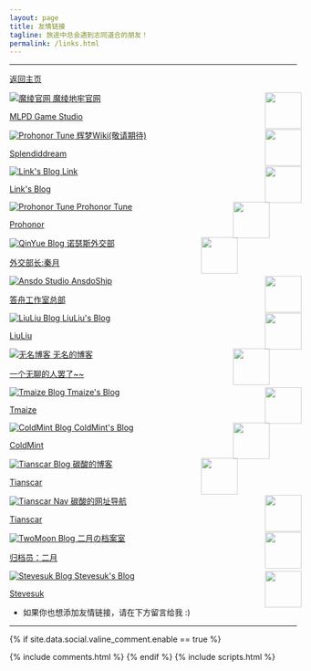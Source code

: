```yaml
---
layout: page
title: 友情链接
tagline: 旅途中总会遇到志同道合的朋友！
permalink: /links.html
---
```


---

[返回主页](https://jdsalingzx.top/)


<div class="link-chip-div">
<a href="http://www.pd.qinyueqwq.top/" target="_blank" class="link-chip ripple">
 <img alt="魔绫官网" src="https://jdsalingzx.top/assets/img/header/mlpd.png" class="link-chip-icon">
 <img style="filter:opacity(0.8);float:right;height:64px;margin-right:-8px" src="https://jdsalingzx.top/assets/img/header/skin1.png">
 <span title="魔绫官网" class="link-chip-title">魔绫地牢官网</span>
 <p class="link-chip-dc">MLPD Game Studio</p>
 </a>
</div>

<div class="link-chip-div">
<a href="https://wiki.qinyueqwq.top/" target="_blank" class="link-chip ripple">
 <img alt="Prohonor Tune" src="https://wiki.qinyueqwq.top/resources/assets/LogoIco.png" class="link-chip-icon">
 <img style="filter:opacity(0.8);float:right;height:64px;margin-right:-8px" src="https://jdsalingzx.top/assets/img/header/skin3.png">
 <span title="ColdMint Blog" class="link-chip-title">辉梦Wiki(敬请期待)</span>
 <p class="link-chip-dc">Splendiddream</p>
 </a>
</div>

<div class="link-chip-div">
<a href="https://atlinker.cn/" target="_blank" class="link-chip ripple">
 <img alt="Link's Blog" src="https://atlinker.cn/avatar/avatar.png" class="link-chip-icon">
 <img style="filter:opacity(0.8);float:right;height:64px;margin-right:-8px" src="https://jdsalingzx.top/assets/img/header/skin1.png">
 <span title="Link's Blog" class="link-chip-title">Link</span>
 <p class="link-chip-dc">Link's Blog</p>
 </a>
</div>

<div class="link-chip-div">
<a href="https://progressive-tune.github.io/ptr/" target="_blank" class="link-chip ripple">
 <img alt="Prohonor Tune" src="https://progressive-tune.github.io/ptr/Images/PTR2.png" class="link-chip-icon">
 <img style="filter:opacity(0.8);float:right;height:64px;margin-right:-8px" src="https://jdsalingzx.top/assets/img/header/skin3.png">
 <span title="ColdMint Blog" class="link-chip-title">Prohonor Tune</span>
 <p class="link-chip-dc">Prohonor</p>
 </a>
</div>

<div class="link-chip-div">
<a href="http://www.qinyueqwq.top/" target="_blank" class="link-chip ripple">
 <img alt="QinYue Blog" src="https://jdsalingzx.top/assets/img/header/qinyue.png" class="link-chip-icon">
 <img style="filter:opacity(0.8);float:right;height:64px;margin-right:-8px" src="https://jdsalingzx.top/assets/img/header/skin1.png">
 <span title="QinYue Blog" class="link-chip-title">诺瑟斯外交部</span>
 <p class="link-chip-dc">外交部长:秦月</p>
 </a>
</div>


<div class="link-chip-div">
<a href="https://ansdoship.github.io/" target="_blank" class="link-chip ripple">
 <img alt="Ansdo Studio" src="https://ansdoship.github.io/images/ansdoship-400x400.png" class="link-chip-icon">
 <img style="filter:opacity(0.8);float:right;height:64px;margin-right:-8px" src="https://jdsalingzx.top/assets/img/header/skin3.png">
 <span title="Ansdo Studio" class="link-chip-title">AnsdoShip</span>
 <p class="link-chip-dc">答舟工作室总部</p>
 </a>
</div>

<div class="link-chip-div">
<a href="https://liuliull.top/" target="_blank" class="link-chip ripple">
 <img alt="LiuLiu Blog" src="https://liuliull.top/style/favicons/liu.ico" class="link-chip-icon">
 <img style="filter:opacity(0.8);float:right;height:64px;margin-right:-8px" src="https://jdsalingzx.top/assets/img/header/skin1.png">
 <span title="LiuLiu Blog" class="link-chip-title">LiuLiu's Blog</span>
 <p class="link-chip-dc">LiuLiu</p>
 </a>
</div>

<div class="link-chip-div">
<a href="https://wuminboke.site/" target="_blank" class="link-chip ripple">
 <img alt="无名博客" src="https://oss.wuminboke.site/img/avatar.webp" class="link-chip-icon">
 <img style="filter:opacity(0.8);float:right;height:64px;margin-right:-8px" src="https://jdsalingzx.top/assets/img/header/skin3.png">
 <span title="无名博客" class="link-chip-title">无名的博客</span>
 <p class="link-chip-dc">一个无聊的人罢了~~</p>
 </a>
</div>

<div class="link-chip-div">
<a href="https://blog.tmaize.net/" target="_blank" class="link-chip ripple">
 <img alt="Tmaize Blog" src="https://blog.tmaize.net/static/img/logo.jpg" class="link-chip-icon">
 <img style="filter:opacity(0.8);float:right;height:64px;margin-right:-8px" src="https://jdsalingzx.top/assets/img/header/skin1.png">
 <span title="Tmaize Blog" class="link-chip-title">Tmaize's Blog</span>
 <p class="link-chip-dc">Tmaize</p>
 </a>
</div>

<div class="link-chip-div">
<a href="https://coldmint.top/" target="_blank" class="link-chip ripple">
 <img alt="ColdMint Blog" src="https://coldmint.top/wp-content/uploads/2023/08/cropped-android-chrome-512x512-1-192x192.png" class="link-chip-icon">
 <img style="filter:opacity(0.8);float:right;height:64px;margin-right:-8px" src="https://jdsalingzx.top/assets/img/header/skin3.png">
 <span title="ColdMint Blog" class="link-chip-title">ColdMint's Blog</span>
 <p class="link-chip-dc">ColdMint</p>
 </a>
</div>

<div class="link-chip-div">
<a href="https://blog.tianscar.com" target="_blank" class="link-chip ripple">
 <img alt="Tianscar Blog" src="https://jdsalingzx.top/assets/img/header/tians.png" class="link-chip-icon">
 <img style="filter:opacity(0.8);float:right;height:64px;margin-right:-8px" src="https://jdsalingzx.top/assets/img/header/skin1.png">
 <span title="Tianscar Blog" class="link-chip-title">碳酸的博客</span>
 <p class="link-chip-dc">Tianscar</p>
 </a>
</div>

<div class="link-chip-div">
 <a href="https://sitenav.tianscar.com" target="_blank" class="link-chip ripple">
 <img alt="Tianscar Nav" src="https://sitenav.tianscar.com/img/favicon.ico" class="link-chip-icon">
 <img style="filter:opacity(0.8);float:right;height:64px;margin-right:-8px" src="https://jdsalingzx.top/assets/img/header/skin3.png">
 <span title="Tianscar Nav" class="link-chip-title">碳酸的网址导航</span>
 <p class="link-chip-dc">Tianscar</p>
 </a>
</div>

<div class="link-chip-div">
<a href="https://sky.bloodmoon.world/" target="_blank" class="link-chip ripple">
 <img alt="TwoMoon Blog" src="https://sky.bloodmoon.world/img/favicon.png" class="link-chip-icon">
 <img style="filter:opacity(0.8);float:right;height:64px;margin-right:-8px" src="https://jdsalingzx.top/assets/img/header/skin1.png">
 <span title="TwoMoon Blog" class="link-chip-title">二月の档案室</span>
 <p class="link-chip-dc">归档员：二月</p>
 </a>
</div>

<div class="link-chip-div">
<a href="https://stevesuk.eu.org/" target="_blank" class="link-chip ripple">
 <img alt="Stevesuk Blog" src="https://blog.cdn.stevesuk.eu.org/img/bg/mainicon.png" class="link-chip-icon">
 <img style="filter:opacity(0.8);float:right;height:64px;margin-right:-8px" src="https://jdsalingzx.top/assets/img/header/skin3.png">
 <span title="Stevesuk Blog" class="link-chip-title">Stevesuk's Blog</span>
 <p class="link-chip-dc">Stevesuk</p>
 </a>
</div>


* 如果你也想添加友情链接，请在下方留言给我 :)

<hr/>

  {% if site.data.social.valine_comment.enable  == true %}
  <script src="/comment/av-min.js"></script>
  <script src="/comment/Valine.min.js"></script>
  <div id="comments"></div>
  {% include comments.html %}
  {% endif %}
  {% include scripts.html %}